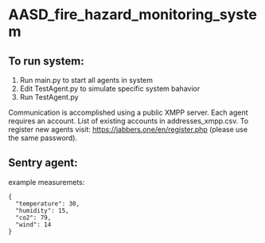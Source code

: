 # AASD_fire_hazard_monitoring_system

## To run system:
1. Run main.py to start all agents in system
2. Edit TestAgent.py to simulate specific system bahavior
3. Run TestAgent.py

Communication is accomplished using a public XMPP server. Each agent requires an account. List of existing accounts in addresses_xmpp.csv. To register new agents visit: https://jabbers.one/en/register.php (please use the same password).



## Sentry agent:

example measuremets:

```
{
  "temperature": 30,
  "humidity": 15,
  "co2": 79,
  "wind": 14
}
```
